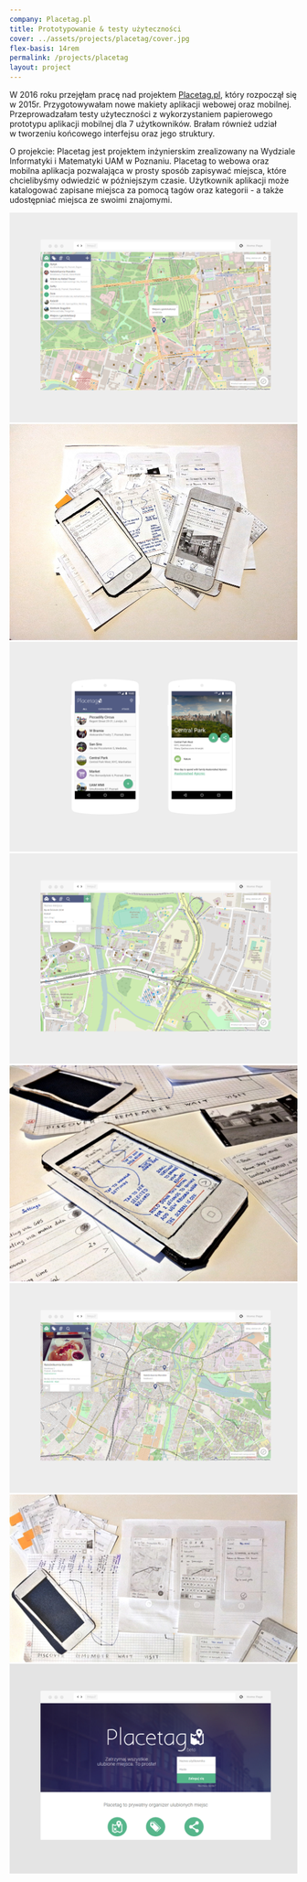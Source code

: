 ```yaml
---
company: Placetag.pl
title: Prototypowanie & testy użyteczności
cover: ../assets/projects/placetag/cover.jpg
flex-basis: 14rem
permalink: /projects/placetag
layout: project
---
```


<p>W 2016 roku przejęłam pracę nad projektem <a href="http://placetag.pl">Placetag.pl</a>, który rozpoczął się w 2015r. Przygotowywałam nowe makiety aplikacji webowej oraz mobilnej. Przeprowadzałam testy użyteczności z wykorzystaniem papierowego prototypu aplikacji mobilnej dla 7&nbsp;użytkowników. Brałam również udział w&nbsp;tworzeniu końcowego interfejsu oraz jego struktury.</p>

<p>O projekcie: Placetag jest projektem inżynierskim zrealizowany na Wydziale Informatyki i&nbsp;Matematyki UAM w Poznaniu. Placetag to webowa oraz mobilna aplikacja pozwalająca w prosty sposób zapisywać miejsca, które chcielibyśmy odwiedzić w&nbsp;późniejszym czasie. Użytkownik aplikacji może katalogować zapisane miejsca za pomocą tagów oraz kategorii - a&nbsp;także udostępniać miejsca ze swoimi znajomymi.


<div class="project-image">
	<img src="../assets/projects/placetag/1.png" />
</div>
<div class="project-image">
	<img src="../assets/projects/placetag/5.jpg" />
</div>
<div class="project-image">
	<img src="../assets/projects/placetag/3a.png" />
</div>
<div class="project-image">
	<img src="../assets/projects/placetag/2.png" />
</div>
<div class="project-image">
	<img src="../assets/projects/placetag/6.jpg" />
</div>
<div class="project-image">
	<img src="../assets/projects/placetag/3.png" />
</div>
<div class="project-image">
	<img src="../assets/projects/placetag/7.jpg" />
</div>
<div class="project-image">
	<img src="../assets/projects/placetag/4.png" />
</div>
